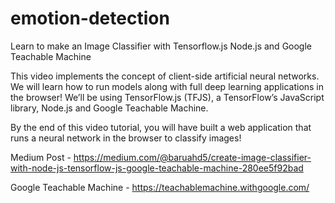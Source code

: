 # emotion-detection

Learn to make an Image Classifier with Tensorflow.js Node.js and Google Teachable Machine

This video implements the concept of client-side artificial neural networks. We will learn how to run models along with full deep learning applications in the browser! We’ll be using TensorFlow.js (TFJS), a TensorFlow’s JavaScript library, Node.js and Google Teachable Machine.

By the end of this video tutorial, you will have built a web application that runs a neural network in the browser to classify images!

Medium Post - https://medium.com/@baruahd5/create-image-classifier-with-node-js-tensorflow-js-google-teachable-machine-280ee5f92bad

Google Teachable Machine - https://teachablemachine.withgoogle.com/
